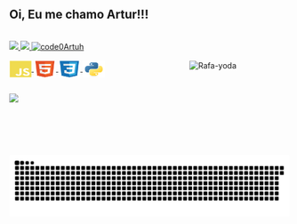 ## Oi, Eu me chamo Artur!!!
<div style="display: inline_block"><br>
  <a href="https://github.com/code0Artuh">
  <img height="180em" src="https://github-readme-stats.vercel.app/api?username=code0Artuh&show_icons=true&theme=dark&include_all_commits=true&count_private=true"/>
  <img height="180em" src="https://github-readme-stats.vercel.app/api/top-langs/?username=code0Artuh&layout=compact&langs_count=7&theme=dark"/>
  <img src="https://komarev.com/ghpvc/?username=code0Artuh&color=green" alt="code0Artuh" />
</div>
                                                                                                                                                   
<div style="display: inline_block"><br>
  <img align="center" alt="Rafa-Js" height="30" width="40" src="https://raw.githubusercontent.com/devicons/devicon/master/icons/javascript/javascript-plain.svg">
  <img align="center" alt="Rafa-HTML" height="30" width="40" src="https://raw.githubusercontent.com/devicons/devicon/master/icons/html5/html5-original.svg">
  <img align="center" alt="Rafa-CSS" height="30" width="40" src="https://raw.githubusercontent.com/devicons/devicon/master/icons/css3/css3-original.svg">
  <img align="center" alt="Rafa-Python" height="30" width="40" src="https://raw.githubusercontent.com/devicons/devicon/master/icons/python/python-original.svg">
  <img align="right" alt="Rafa-yoda" height="170" width="180" src="https://i.pinimg.com/originals/e4/26/70/e426702edf874b181aced1e2fa5c6cde.gif">
</div>
  
  ##
 
<div> 
  <a href="https://www.instagram.com/arturrocha123" target="_blank"><img src="https://img.shields.io/badge/-Instagram-%23E4405F?style=for-the-badge&logo=instagram&logoColor=white" target="_blank"></a>
 <img src="https://github.com/code0Artuh/code0Artuh/blob/output/github-contribution-grid-snake.svg" />
</div>

             
      
